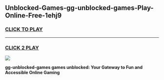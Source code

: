 
## Unblocked-Games-gg-unblocked-games-Play-Online-Free-1ehj9
<h3>
<a href="https://premium76.site?title=gg-unblocked-games&ref=26A">CLICK TO PLAY</a></h3>
<hr>

<h3>
<a href="https://premium76.site?title=gg-unblocked-games&ref=26A">CLICK 2 PLAY</a>
  
</h3>

<a href="https://premium76.site?title=gg-unblocked-games&ref=26A"><img src="https://clearcache.store/games.png"></a>


**gg-unblocked-games games unblocked: Your Gateway to Fun and Accessible Online Gaming**
